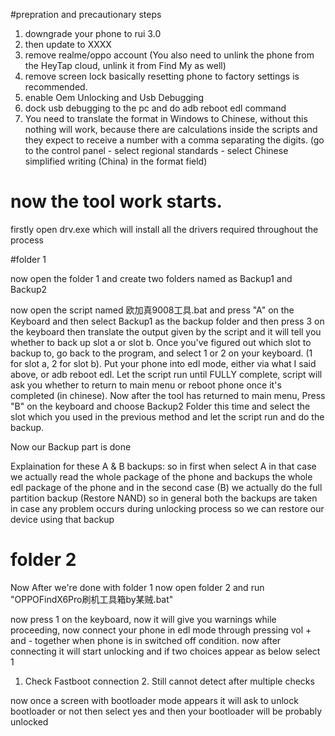 #prepration and precautionary steps

1. downgrade your phone to rui 3.0
2. then update to XXXX
3. remove realme/oppo account (You also need to unlink the phone from the HeyTap cloud, unlink it from Find My as well)
4. remove screen lock
basically resetting phone to factory settings is recommended.
5. enable Oem Unlocking and Usb Debugging
6. dock usb debugging to the pc and do adb reboot edl command
7. You need to translate the format in Windows to Chinese, without this nothing will work, because there are calculations inside the scripts and they expect to receive a number with a comma separating the digits. (go to the control panel - select regional standards - select Chinese simplified writing (China) in the format field)

# now the tool work starts.

firstly open drv.exe which will install all the drivers required throughout the process

#folder 1

now open the folder 1 and create two folders named as Backup1 and Backup2

now open the script named 欧加真9008工具.bat and press "A" on the Keyboard and then select Backup1 as the backup folder and then press 3 on the keyboard
then translate the output given by the script and it will tell you whether to back up slot a or slot b. Once you've figured out which slot to backup to, 
go back to the program, and select 1 or 2 on your keyboard. (1 for slot a, 2 for slot b). Put your phone into edl mode, either via what I said above, or adb reboot edl. Let the script run until FULLY complete, script will ask you whether to return to main menu or reboot phone once it's completed (in chinese).
Now after the tool has returned to main menu, Press "B" on the keyboard and choose Backup2 Folder this time and select the slot which you used in the previous method and let the script run and do the backup.

Now our Backup part is done

Explaination for these A & B backups: so in first when select A in that case we actually read the whole package of the phone and backups the whole edl package of the phone
and in the second case (B) we actually do the full partition backup (Restore NAND) 
so in general both the backups are taken in case any problem occurs during unlocking process so we can restore our device using that backup

# folder 2

Now After we're done with folder 1
now open folder 2 and run "OPPOFindX6Pro刷机工具箱by某贼.bat"

now press 1 on the keyboard, now it will give you warnings while proceeding,
now connect your phone in edl mode through pressing vol + and - together when phone is in switched off condition.
now after connecting it will start unlocking and if two choices appear as below select 1

 1. Check Fastboot connection   2. Still cannot detect after multiple checks

now once a screen with bootloader mode appears it will ask to unlock bootloader or not then select yes 
and then your bootloader will be probably unlocked